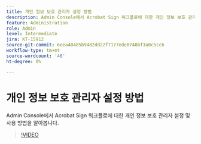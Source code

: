 ```yaml
---
title: 개인 정보 보호 관리자 설정 방법
description: Admin Console에서 Acrobat Sign 워크플로에 대한 개인 정보 보호 관리자 설정 및 사용 방법을 알아봅니다.
feature: Administration
role: Admin
level: Intermediate
jira: KT-15912
source-git-commit: 6eea40485b9482dd22f7177ede0748bf3a0c5cc6
workflow-type: tm+mt
source-wordcount: '46'
ht-degree: 0%

---
```


# 개인 정보 보호 관리자 설정 방법

Admin Console에서 Acrobat Sign 워크플로에 대한 개인 정보 보호 관리자 설정 및 사용 방법을 알아봅니다.

>[!VIDEO](https://video.tv.adobe.com/v/3432661?quality=12&learn=on&hidetitle=true)
